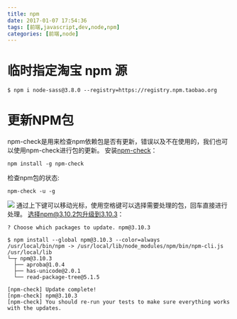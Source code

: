 ```yaml
---
title: npm
date: 2017-01-07 17:54:36
tags: [前端,javascript,dev,node,npm]
categories: [前端,node]
---
```


# 临时指定淘宝 npm 源
```
$ npm i node-sass@3.8.0 --registry=https://registry.npm.taobao.org
```


# 更新NPM包
npm-check是用来检查npm依赖包是否有更新，错误以及不在使用的，我们也可以使用npm-check进行包的更新。
安装[npm-check](https://github.com/dylang/npm-check)：
```
npm install -g npm-check
```
检查npm包的状态:
```
npm-check -u -g
```
![](https://segmentfault.com/image?src=http://upload-images.jianshu.io/upload_images/22188-aef0b264869c5366.png?imageMogr2/auto-orient/strip%7CimageView2/2/w/1240&objectId=1190000005857342&token=621ff08a92f8cd8e6f0e6c3e7d67526f)
通过上下键可以移动光标，使用空格键可以选择需要处理的包，回车直接进行处理。
选择npm@3.10.2包升级到3.10.3：
```
? Choose which packages to update. npm@3.10.3

$ npm install --global npm@3.10.3 --color=always
/usr/local/bin/npm -> /usr/local/lib/node_modules/npm/bin/npm-cli.js
/usr/local/lib
└─┬ npm@3.10.3
  ├── aproba@1.0.4
  ├── has-unicode@2.0.1
  └── read-package-tree@5.1.5

[npm-check] Update complete!
[npm-check] npm@3.10.3
[npm-check] You should re-run your tests to make sure everything works with the updates.
```